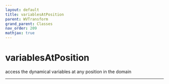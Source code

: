 ```yaml
---
layout: default
title: variablesAtPosition
parent: WVTransform
grand_parent: Classes
nav_order: 209
mathjax: true
---
```


#  variablesAtPosition

access the dynamical variables at any position in the domain


---

